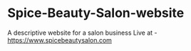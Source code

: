 # Spice-Beauty-Salon-website
A descriptive website for a salon business
Live at - https://www.spicebeautysalon.com
